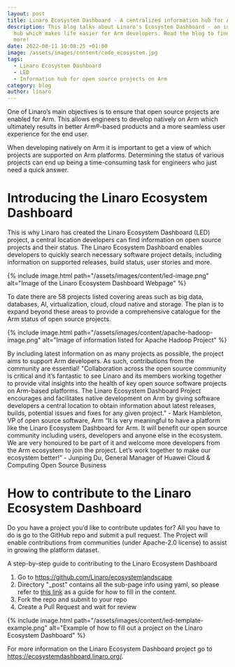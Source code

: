 ```yaml
---
layout: post
title: Linaro Ecosystem Dashboard - A centralized information hub for Arm developers
description: This blog talks about Linaro's Ecosystem Dashboard - an information
  hub which makes life easier for Arm developers. Read the blog to find out
  more!
date: 2022-08-11 10:08:25 +01:00
image: /assets/images/content/code_ecosystem.jpg
tags:
  - Linaro Ecosystem Dashboard
  - LED
  - Information hub for open source projects on Arm
category: blog
author: linaro
---
```

One of Linaro’s main objectives is to ensure that open source projects are enabled for Arm. This allows engineers to develop natively on Arm which ultimately results in better Arm®-based products and a more seamless user experience for the end user.

When developing natively on Arm it is important to get a view of which projects are supported on Arm platforms. Determining the status of various projects can end up being a time-consuming task for engineers who just need a quick answer. 

# Introducing the Linaro Ecosystem Dashboard

This is why Linaro has created the Linaro Ecosystem Dashboard (LED) project, a central location developers can find information on open source projects and their status. The Linaro Ecosystem Dashboard enables developers to quickly search necessary software project details, including information on supported releases, build status, user stories and more.

{% include image.html path="/assets/images/content/led-image.png" alt="Image of the Linaro Ecosystem Dashboard Webpage" %}

To date there are 58 projects listed covering areas such as big data, databases, AI, virtualization, cloud, cloud native and storage. The plan is to expand beyond these areas to provide a comprehensive catalogue for the Arm status of open source projects.

{% include image.html path="/assets/images/content/apache-hadoop-image.png" alt="Image of information listed for Apache Hadoop Project" %}

By including latest information on as many projects as possible, the project aims to support Arm developers. As such, contributions from the community are essential!
"Collaboration across the open source community is critical and it’s fantastic to see Linaro and its members working together to provide vital insights into the health of key open source software projects on Arm-based platforms. The Linaro Ecosystem Dashboard Project encourages and facilitates native development on Arm by giving software developers a central location to obtain information about latest releases, builds, potential issues and fixes for any given project." - Mark Hambleton, VP of open source software, Arm
“It is very meaningful to have a platform like the Linaro Ecosystem Dashboard for Arm. It will benefit our open source community including users, developers and anyone else in the ecosystem. We are very honoured to be part of it and welcome more developers from the Arm ecosystem to join the project. Let’s work together to make our ecosystem better!” - Junping Du, General Manager of Huawei Cloud & Computing Open Source Business

# How to contribute to the Linaro Ecosystem Dashboard

Do you have a project you’d like to contribute updates for? All you have to do is go to the GitHub repo and submit a pull request. The Project will enable contributions from communities (under Apache-2.0 license) to assist in growing the platform dataset.

A step-by-step guide to contributing to the Linaro Ecosystem Dashboard 

1. Go to <https://github.com/Linaro/ecosystemlandscape>
2. Directory "_post" contains all the sub-page info using yaml, so please refer to [this link](https://github.com/Linaro/ecosystemlandscape/pull/12) as a guide for how to fill in the content.  
3. Fork the repo and submit to your repo
4. Create a Pull Request and wait for review

{% include image.html path="/assets/images/content/led-template-example.png" alt="Example of how to fill out a project on the Linaro Ecosystem Dashboard" %}

For more information on the Linaro Ecosystem Dashboard project go to <https://ecosystemdashboard.linaro.org/>.